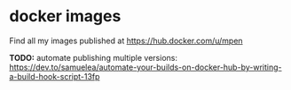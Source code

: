 #  docker images

Find all my images published at <https://hub.docker.com/u/mpen>

**TODO:** automate publishing multiple versions: https://dev.to/samuelea/automate-your-builds-on-docker-hub-by-writing-a-build-hook-script-13fp
